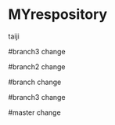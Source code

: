 # MYrespository
taiji

#branch3 change

#branch2 change


#branch change

#branch3 change

#master change